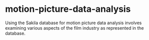 # motion-picture-data-analysis
Using the Sakila database for motion picture data analysis involves examining various aspects of the film industry as represented in the database. 
